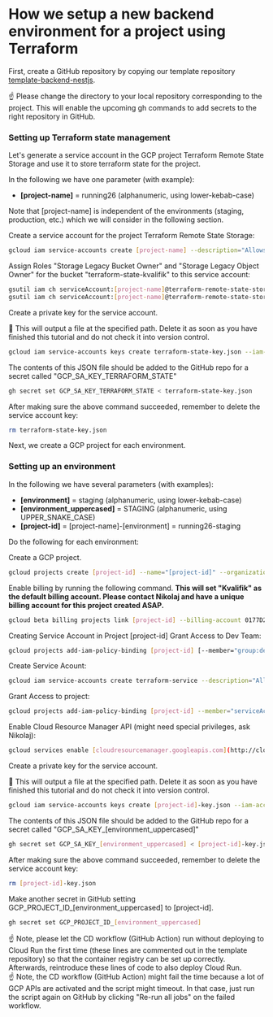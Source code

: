 # How we setup a new backend environment for a project using Terraform

First, create a GitHub repository by copying our template repository [template-backend-nestjs](https://github.com/Kvalifik/template-backend-nestjs).

<aside>
☝ Please change the directory to your local repository corresponding to the project. This will enable the upcoming gh commands to add secrets to the right repository in GitHub.

</aside>

### Setting up Terraform state management

Let's generate a service account in the GCP project Terraform Remote State Storage and use it to store terraform state for the project.

In the following we have one parameter (with example):

- **[project-name]** = running26 (alphanumeric, using lower-kebab-case)

Note that [project-name] is independent of the environments (staging, production, etc.) which we will consider in the following section.

Create a service account for the project Terraform Remote State Storage:

```bash
gcloud iam service-accounts create [project-name] --description="Allows Terraform to store state for [project-name]" --display-name="[project-name]-service" --project=terraform-remote-state-storage
```

Assign Roles "Storage Legacy Bucket Owner" and "Storage Legacy Object Owner" for the bucket "terraform-state-kvalifik" to this service account:

```bash
gsutil iam ch serviceAccount:[project-name]@terraform-remote-state-storage.iam.gserviceaccount.com:roles/storage.legacyObjectOwner gs://terraform-state-kvalifik
gsutil iam ch serviceAccount:[project-name]@terraform-remote-state-storage.iam.gserviceaccount.com:roles/storage.legacyBucketOwner gs://terraform-state-kvalifik
```

Create a private key for the service account.

<aside>
🚨 This will output a file at the specified path. Delete it as soon as you have finished this tutorial and do not check it into version control.

</aside>

```bash
gcloud iam service-accounts keys create terraform-state-key.json --iam-account=[project-name]@terraform-remote-state-storage.iam.gserviceaccount.com
```

The contents of this JSON file should be added to the GitHub repo for a secret called "GCP_SA_KEY_TERRAFORM_STATE"

```bash
gh secret set GCP_SA_KEY_TERRAFORM_STATE < terraform-state-key.json
```

After making sure the above command succeeded, remember to delete the service account key:

```bash
rm terraform-state-key.json
```

Next, we create a GCP project for each environment.

### Setting up an environment

In the following we have several parameters (with examples):

- **[environment]** = staging (alphanumeric, using lower-kebab-case)
- **[environment_uppercased]** = STAGING (alphanumeric, using UPPER_SNAKE_CASE)
- **[project-id]** = [project-name]-[environment] = running26-staging

Do the following for each environment:

Create a GCP project. 

```bash
gcloud projects create [project-id] --name="[project-id]" --organization=4077818049
```

Enable billing by running the following command. **This will set "Kvalifik" as the default billing account. Please contact Nikolaj and have a unique billing account for this project created ASAP.**

```bash
gcloud beta billing projects link [project-id] --billing-account 0177D2-4E78D4-844B8B
```

Creating Service Account in Project [project-id]
Grant Access to Dev Team:

```bash
gcloud projects add-iam-policy-binding [project-id] [--member="group:developer-team@kvalifik.dk](mailto:--member=%22group:developer-team@kvalifik.dk)" --role="roles/owner"
```

Create Service Acount:

```bash
gcloud iam service-accounts create terraform-service --description="Allows Terraform to operate" --display-name="Terraform Service" --project=[project-id]
```

Grant Access to project:

```bash
gcloud projects add-iam-policy-binding [project-id] --member="serviceAccount:terraform-service@[project-id].iam.gserviceaccount.com" --role="roles/owner"
```

Enable Cloud Resource Manager API (might need special privileges, ask Nikolaj):

```bash
gcloud services enable [cloudresourcemanager.googleapis.com](http://cloudresourcemanager.googleapis.com/) --project=[project-id]
```

Create a private key for the service account.

<aside>
🚨 This will output a file at the specified path. Delete it as soon as you have finished this tutorial and do not check it into version control.

</aside>

```bash
gcloud iam service-accounts keys create [project-id]-key.json --iam-account=terraform-service@[project-id].iam.gserviceaccount.com
```

The contents of this JSON file should be added to the GitHub repo for a secret called "GCP_SA_KEY_[environment_uppercased]"

```bash
gh secret set GCP_SA_KEY_[environment_uppercased] < [project-id]-key.json
```

After making sure the above command succeeded, remember to delete the service account key:

```bash
rm [project-id]-key.json
```

Make another secret in GitHub setting GCP_PROJECT_ID_[environment_uppercased] to [project-id].

```bash
gh secret set GCP_PROJECT_ID_[environment_uppercased] 
```

<aside>
☝ Note, please let the CD workflow (GitHub Action) run without deploying to Cloud Run the first time (these lines are commented out in the template repository) so that the container registry can be set up correctly. Afterwards, reintroduce these lines of code to also deploy Cloud Run.

</aside>

<aside>
☝ Note, the CD workflow (GitHub Action) might fail the time because a lot of GCP APIs are activated and the script might timeout. In that case, just run the script again on GitHub by clicking "Re-run all jobs" on the failed workflow.

</aside>